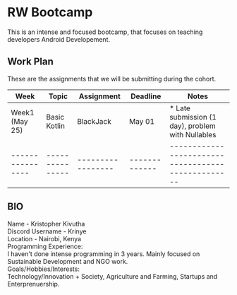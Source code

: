 # RW Bootcamp 

This is an intense and focused bootcamp, that focuses on teaching developers Android Developement.

## Work Plan

These are the assignments that we will be submitting during the cohort.

|Week            | Topic         | Assignment      | Deadline    | Notes                                            |
|----------------|---------------|-----------------|-------------|--------------------------------------------------|
|Week1 (May 25)  | Basic Kotlin  | BlackJack       | May 01      | * Late submission (1 day), problem with Nullables|  
|----------------|---------------|-----------------|-------------|--------------------------------------------------|

## BIO

Name                      - Kristopher Kivutha  
Discord Username          - Krinye  
Location                  - Nairobi, Kenya  
Programming Experience:  
I haven't done intense programming in 3 years. Mainly focused on Sustainable Development and NGO work.  
Goals/Hobbies/Interests:  
Technology/Innovation + Society, Agriculture and Farming, Startups and Enterprenuership.  




